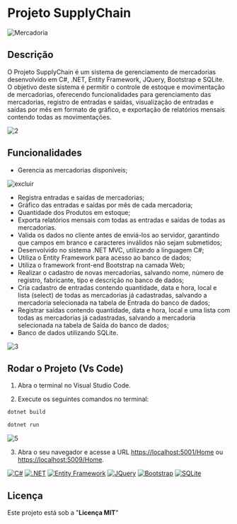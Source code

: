# Projeto SupplyChain

![Mercadoria](https://github.com/philippdouglas/ProjetoSupllyChain/assets/78768376/72a3bc3d-f20f-44c0-aacf-56e637f1ff1c)

## Descrição
O Projeto SupplyChain é um sistema de gerenciamento de mercadorias desenvolvido em C#, .NET, Entity Framework, JQuery, Bootstrap e SQLite. O objetivo deste sistema é permitir o controle de estoque e movimentação de mercadorias, oferecendo funcionalidades para gerenciamento das mercadorias, registro de entradas e saídas, visualização de entradas e saídas por mês em formato de gráfico, e exportação de relatórios mensais contendo todas as movimentações.

![2](https://github.com/philippdouglas/ProjetoSupllyChain/assets/78768376/7da2d090-7ef0-4f5e-a6a4-16f3d8fc5ecc)

## Funcionalidades
- Gerencia as mercadorias disponíveis;
  
![excluir](https://github.com/philippdouglas/ProjetoSupllyChain/assets/78768376/431c830d-b307-403d-aa9c-f6c6bb65e2df)

- Registra entradas e saídas de mercadorias;
- Gráfico das entradas e saídas por mês de cada mercadoria;
- Quantidade dos Produtos em estoque;
- Exporta relatórios mensais com todas as entradas e saídas de todas as mercadorias.
- Valida os dados no cliente antes de enviá-los ao servidor, garantindo que campos em branco e caracteres inválidos não sejam submetidos;
- Desenvolvido no sistema .NET MVC, utilizando a linguagem C#;
- Utiliza o Entity Framework para acesso ao banco de dados;
- Utiliza o framework front-end Bootstrap na camada Web;
- Realizar o cadastro de novas mercadorias, salvando nome, número de registro, fabricante, tipo e descrição no banco de dados;
- Cria cadastro de entradas contendo quantidade, data e hora, local e lista (select) de todas as mercadorias já cadastradas, salvando a mercadoria selecionada na tabela de Entrada do banco de dados;
- Registrar saídas contendo quantidade, data e hora, local e uma lista com todas as mercadorias já cadastradas, salvando a mercadoria selecionada na tabela de Saída do banco de dados;
- Banco de dados utilizando SQLite.
  
![3](https://github.com/philippdouglas/ProjetoSupllyChain/assets/78768376/526e2783-ec08-4108-bc8d-7fb65a2702bd)

## Rodar o Projeto (Vs Code)
1. Abra o terminal no Visual Studio Code.

2. Execute os seguintes comandos no terminal:

```bash
dotnet build
```

```bash
dotnet run
```
![5](https://github.com/philippdouglas/ProjetoSupllyChain/assets/78768376/c47fb96c-e2b8-47ee-8cdb-b59f583231b7)

3. Abra o seu navegador e acesse a URL [https://localhost:5001/Home](https://localhost:5001/Home) ou [https://localhost:5009/Home](https://localhost:5009/Home).

[![C#](https://img.shields.io/badge/-C%23-blue)](https://docs.microsoft.com/en-us/dotnet/csharp/)
[![.NET](https://img.shields.io/badge/-.NET-blue)](https://dotnet.microsoft.com/)
[![Entity Framework](https://img.shields.io/badge/-Entity%20Framework-lightgrey)](https://docs.microsoft.com/en-us/ef/)
[![JQuery](https://img.shields.io/badge/-JQuery-blue)](https://jquery.com/)
[![Bootstrap](https://img.shields.io/badge/-Bootstrap-blueviolet)](https://getbootstrap.com/)
[![SQLite](https://img.shields.io/badge/-SQLite-blue)](https://www.sqlite.org/)

## Licença

Este projeto está sob a "**Licença MIT**"


